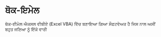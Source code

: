 # ਥੋਕ-ਇਮੇਲ

ਥੋਕ-ਈਮੇਲ ਐਕਸਲ ਵੀਬੀਏ (Excel VBA) ਵਿੱਚ ਬਣਾਇਆ ਗਿਆ ਸੌਫਟਵੇਅਰ ਹੈ ਜਿਸ ਨਾਲ ਅਸੀਂ ਬਹੁਤ ਜਣਿਆ ਨੂੰ ਇੱਕੋ ਵਾਰੀ 
